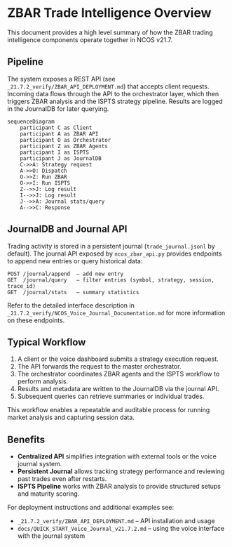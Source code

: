 # ZBAR Trade Intelligence Overview

This document provides a high level summary of how the ZBAR trading intelligence components operate together in NCOS v21.7.

## Pipeline

The system exposes a REST API (see `_21.7.2_verify/ZBAR_API_DEPLOYMENT.md`) that accepts client requests. Incoming data flows through the API to the orchestrator layer, which then triggers ZBAR analysis and the ISPTS strategy pipeline. Results are logged in the JournalDB for later querying.

```mermaid
sequenceDiagram
    participant C as Client
    participant A as ZBAR API
    participant O as Orchestrator
    participant Z as ZBAR Agents
    participant I as ISPTS
    participant J as JournalDB
    C->>A: Strategy request
    A->>O: Dispatch
    O->>Z: Run ZBAR
    O->>I: Run ISPTS
    Z-->>J: Log result
    I-->>J: Log result
    J-->>A: Journal stats/query
    A-->>C: Response
```

## JournalDB and Journal API

Trading activity is stored in a persistent journal (`trade_journal.jsonl` by default). The journal API exposed by `ncos_zbar_api.py` provides endpoints to append new entries or query historical data:

```text
POST /journal/append  – add new entry
GET  /journal/query   – filter entries (symbol, strategy, session, trace_id)
GET  /journal/stats   – summary statistics
```

Refer to the detailed interface description in `_21.7.2_verify/NCOS_Voice_Journal_Documentation.md` for more information on these endpoints.

## Typical Workflow

1. A client or the voice dashboard submits a strategy execution request.
2. The API forwards the request to the master orchestrator.
3. The orchestrator coordinates ZBAR agents and the ISPTS workflow to perform analysis.
4. Results and metadata are written to the JournalDB via the journal API.
5. Subsequent queries can retrieve summaries or individual trades.

This workflow enables a repeatable and auditable process for running market analysis and capturing session data.

## Benefits

- **Centralized API** simplifies integration with external tools or the voice journal system.
- **Persistent Journal** allows tracking strategy performance and reviewing past trades even after restarts.
- **ISPTS Pipeline** works with ZBAR analysis to provide structured setups and maturity scoring.

For deployment instructions and additional examples see:

- `_21.7.2_verify/ZBAR_API_DEPLOYMENT.md` – API installation and usage
- `docs/QUICK_START_Voice_Journal_v21.7.2.md` – using the voice interface with the journal system
